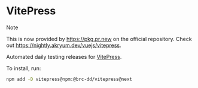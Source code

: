 # VitePress

> [!NOTE]  
> This is now provided by https://pkg.pr.new on the official repository. Check out https://nightly.akryum.dev/vuejs/vitepress.

Automated daily testing releases for [VitePress](https://github.com/vuejs/vitepress).

To install, run:

```sh
npm add -D vitepress@npm:@brc-dd/vitepress@next
```
